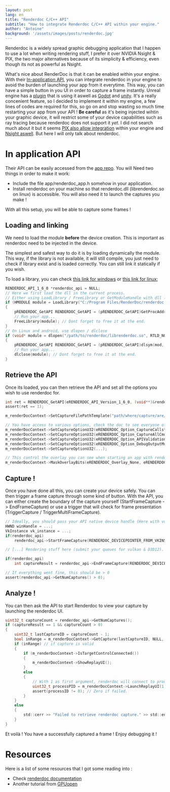 ```yaml
---
layout: post
lang: en
title: "Renderdoc C/C++ API"
subtitle: "How to integrate Renderdoc C/C++ API within your engine."
author: "Antoine"
background: '/assets/images/posts/renderdoc.jpg'
---
```


Renderdoc is a widely spread graphic debugging application that I happen to use a lot when writing rendering stuff, I prefer it over NVIDIA Nsight & PIX, the two major alternatives because of its simplicity & efficiency, even though its not as powerful as Nsight.

What's nice about RenderDoc is that it can be enabled within your engine. With their [In-application API](https://renderdoc.org/docs/in_application_api.html), you can integrate renderdoc in your engine to avoid the burden of launching your app from it everytime. This way, you can have a simple button in you UI in order to capture a frame instantly. Unreal engine has a [plugin](https://docs.unrealengine.com/4.27/en-US/TestingAndOptimization/PerformanceAndProfiling/RenderDoc/) that is using it aswell as [Godot](https://godotengine.org/asset-library/asset/1884) and [unity](https://docs.unity3d.com/Manual/RenderDocIntegration.html). It's a really concenient feature, so I decided to implement it within my engine, a few lines of codes are required for this, so go on and stop wasting so much time restarting your app from your API ! **Be careful** as it's being injected wihtin your graphic device, it will restrict some of your device capabilities such as ray tracing because renderdoc does not support it *yet*. I did not search much about it but it seems [PIX also allow integration](https://devblogs.microsoft.com/pix/pix-2108-18/) within your engine and [Nsight aswell](https://docs.nvidia.com/nsight-graphics/NsightGraphicsSDK/index.html). But here I will only talk about renderdoc.

# In application API

Their API can be easily accessed from the [app repo](https://github.com/baldurk/renderdoc/tree/v1.x/renderdoc/api). You will Need two things in order to make it work:
- Include the file app/renderdoc_app.h somehow in your application.
- Install renderdoc on your machine so that renderdoc.dll (librenderdoc.so on linux) is accessible. You will also need it to launch the captures you make !

With all this setup, you will be able to capture some frames !


## Loading and linking

We need to load the module **before** the device creation. This is important as renderdoc need to be injected in the device.

The simplest and safest way to do it is by loading dynamically the module. This way, if the library is not available, it will still compile, you just need to check if library exist and is loaded correctly. You can still link it statically if you wish.

To load a library, you can check [this link for windows](https://learn.microsoft.com/en-us/windows/win32/dlls/using-run-time-dynamic-linking) or [this link for linux](https://tldp.org/HOWTO/Program-Library-HOWTO/dl-libraries.html);

```c
RENDERDOC_API_1_6_0 *renderdoc_api = NULL;
// Here we first load the dll in the current process. 
// Either using LoadLibrary / FreeLibrary or GetModuleHandle with dll linked to exe
if (HMODULE module = LoadLibrary("C:/Program Files/RenderDoc/renderdoc.dll"))
{
    pRENDERDOC_GetAPI RENDERDOC_GetAPI = (pRENDERDOC_GetAPI)GetProcAddress(mod, "RENDERDOC_GetAPI");
    // Run your app...
    FreeLibrary(module); // Dont forget to free it at the end.
}
// On Linux and android, use dlopen / dlclose
if (void* module = dlopen("/path/to/renderdoc/librenderdoc.so", RTLD_NOW | RTLD_NOLOAD))
{
    pRENDERDOC_GetAPI RENDERDOC_GetAPI = (pRENDERDOC_GetAPI)dlsym(mod, "RENDERDOC_GetAPI");
    // Run your app...
    dlclose(module); // Dont forget to free it at the end.
}
```

## Retrieve the API

Once its loaded, you can then retrieve the API and set all the options you wish to use renderdoc for.

```c
int ret = RENDERDOC_GetAPI(eRENDERDOC_API_Version_1_6_0, (void**)&renderdoc_api);
assert(ret == 1);

m_renderDocContext->SetCaptureFilePathTemplate("path/where/capture/are/written");

// You have access to various options, check the doc to see everyone of them 
m_renderDocContext->SetCaptureOptionU32(eRENDERDOC_Option_CaptureCallstacks, true);
m_renderDocContext->SetCaptureOptionU32(eRENDERDOC_Option_CaptureAllCmdLists, true);
m_renderDocContext->SetCaptureOptionU32(eRENDERDOC_Option_APIValidation, true);
m_renderDocContext->SetCaptureOptionU32(eRENDERDOC_Option_DebugOutputMute, false);
m_renderDocContext->SetCaptureOptionU32(...);

// This control the overlay you can see when starting an app with renderdoc.
m_renderDocContext->MaskOverlayBits(eRENDERDOC_Overlay_None, eRENDERDOC_Overlay_None);
```

## Capture !

Once you have done all this, you can create your device safely. You can then trigger a frame capture through some kind of button. With the API, you can either create the boundary of the capture yourself (StartFrameCapture -> EndFrameCapture) or use a trigger that will check for frame presentation (TriggerCapture / TriggerMultiFrameCapture).

```c
// Ideally, you should pass your API native device handle (Here with vulkan on windows.)
HWND winHandle = ...;
VkInstance vk_instance = ...;
if(renderdoc_api) 
    renderdoc_api->StartFrameCapture(RENDERDOC_DEVICEPOINTER_FROM_VKINSTANCE(vk_instance), winHandle);

// [...] Rendering stuff here (submit your queues for vulkan & D3D12).

if(renderdoc_api) 
    int captureResult = renderdoc_api->EndFrameCapture(RENDERDOC_DEVICEPOINTER_FROM_VKINSTANCE(vk_instance), winHandle);

// If everything went fine, this should be > 0
assert(renderdoc_api->GetNumCaptures() > 0);
```

## Analyze !

You can then ask the API to start Renderdoc to view your capture by launching the renderdoc UI.

```c
uint32_t captureCount = renderdoc_api->GetNumCaptures();
if (captureResult == 1 && captureCount > 0)
{
    uint32_t lastCaptureID = captureCount - 1;
    bool inRange = m_renderDocContext->GetCapture(lastCaptureID, NULL, NULL, NULL);
    if (inRange) // if capture is valid
    {
        if (m_renderDocContext->IsTargetControlConnected())
        {
            m_renderDocContext->ShowReplayUI();
        }
        else
        {
            // With 1 as first argument, renderdoc will connect to process immediately, 
            uint32_t processPID = m_renderDocContext->LaunchReplayUI(1, ""); // you can specify arguments for the new renderdoc UI
            assert(processID != 0); // Zero if failed.
        }
    }
    else
    {
        std::cerr >> "Failed to retrieve renderdoc capture." >> std::endl;
    }
}
```

Et voilà ! You have a successfully captured a frame ! Enjoy debugging it !

# Resources

Here is a list of some resources that I got some reading into :

- Check [renderdoc documentation](https://renderdoc.org/docs/in_application_api.html)
- Another tutorial from [GPUopen](https://gpuopen.com/learn/integrating-renderdoc-for-unconventional-apps/) 
